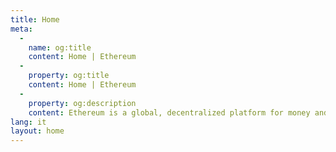 ```yaml
---
title: Home
meta:
  - 
    name: og:title
    content: Home | Ethereum
  - 
    property: og:title
    content: Home | Ethereum
  - 
    property: og:description
    content: Ethereum is a global, decentralized platform for money and new kinds of applications. On Ethereum, you can write code that controls money, and build applications accessible anywhere in the world.
lang: it
layout: home
---
```


<HomePage/>